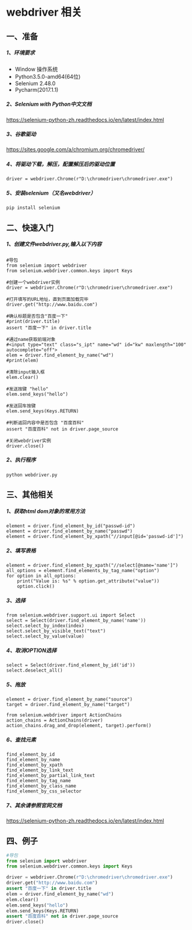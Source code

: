 # webdriver 相关

## 一、准备
##### 1、环境要求
- Window 操作系统
- Python3.5.0-amd64(64位)
- Selenium 2.48.0
- Pycharm(2017.1.1)
##### 2、Selenium with Python中文文档
https://selenium-python-zh.readthedocs.io/en/latest/index.html
##### 3、谷歌驱动
https://sites.google.com/a/chromium.org/chromedriver/

##### 4、将驱动下载，解压，配置解压后的驱动位置
```
driver = webdriver.Chrome(r"D:\chromedriver\chromedriver.exe")
```
##### 5、安装selenium（又名webdriver）
```
pip install selenium
```
## 二、快速入门
##### 1、创建文件webdriver.py,输入以下内容
```
#导包
from selenium import webdriver
from selenium.webdriver.common.keys import Keys

#创建一个webdriver实例
driver = webdriver.Chrome(r"D:\chromedriver\chromedriver.exe")

#打开填写的URL地址，直到页面加载完毕
driver.get("http://www.baidu.com")

#确认标题是否包含"百度一下"
#print(driver.title)
assert "百度一下" in driver.title

#通过name获取前端对象
#<input type="text" class="s_ipt" name="wd" id="kw" maxlength="100" autocomplete="off">
elem = driver.find_element_by_name("wd")
#print(elem)

#清除input输入框
elem.clear()

#发送按键 "hello"
elem.send_keys("hello")

#发送回车按键
elem.send_keys(Keys.RETURN)

#判断返回内容中是否包含 "百度百科"
assert "百度百科" not in driver.page_source

#关闭webdriver实例
driver.close()
```
##### 2、执行程序
```
python webdriver.py
```
## 三、其他相关
##### 1、获取html dom对象的常用方法
```
element = driver.find_element_by_id("passwd-id")
element = driver.find_element_by_name("passwd")
element = driver.find_element_by_xpath("//input[@id='passwd-id']")
```
##### 2、填写表格
```
element = driver.find_element_by_xpath("//select[@name='name']")
all_options = element.find_elements_by_tag_name("option")
for option in all_options:
    print("Value is: %s" % option.get_attribute("value"))
    option.click()
```
##### 3、选择
```
from selenium.webdriver.support.ui import Select
select = Select(driver.find_element_by_name('name'))
select.select_by_index(index)
select.select_by_visible_text("text")
select.select_by_value(value)
```
##### 4、取消OPTION选择
```
select = Select(driver.find_element_by_id('id'))
select.deselect_all()
```
##### 5、拖放
```
element = driver.find_element_by_name("source")
target = driver.find_element_by_name("target")

from selenium.webdriver import ActionChains
action_chains = ActionChains(driver)
action_chains.drag_and_drop(element, target).perform()
```
##### 6、查找元素
```
find_element_by_id
find_element_by_name
find_element_by_xpath
find_element_by_link_text
find_element_by_partial_link_text
find_element_by_tag_name
find_element_by_class_name
find_element_by_css_selector
```
##### 7、其余请参照官网文档
https://selenium-python-zh.readthedocs.io/en/latest/index.html


## 四、例子
``` python
#导包
from selenium import webdriver
from selenium.webdriver.common.keys import Keys

driver = webdriver.Chrome(r"D:\chromedriver\chromedriver.exe")
driver.get("http://www.baidu.com")
assert "百度一下" in driver.title
elem = driver.find_element_by_name("wd")
elem.clear()
elem.send_keys("hello")
elem.send_keys(Keys.RETURN)
assert "百度百科" not in driver.page_source
driver.close()
```